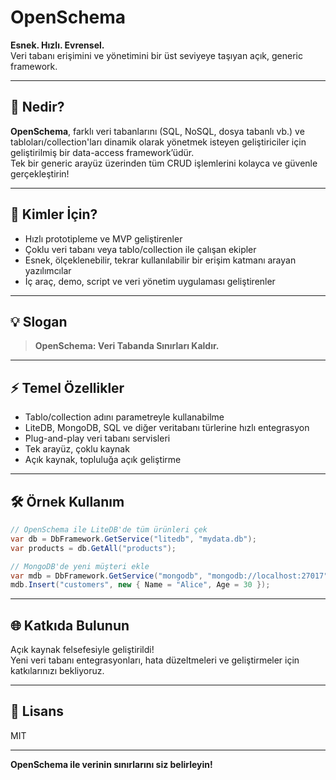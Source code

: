 # OpenSchema

**Esnek. Hızlı. Evrensel.**  
Veri tabanı erişimini ve yönetimini bir üst seviyeye taşıyan açık, generic framework.

---

## 🚀 Nedir?

**OpenSchema**, farklı veri tabanlarını (SQL, NoSQL, dosya tabanlı vb.) ve tabloları/collection'ları dinamik olarak yönetmek isteyen geliştiriciler için geliştirilmiş bir data-access framework’üdür.  
Tek bir generic arayüz üzerinden tüm CRUD işlemlerini kolayca ve güvenle gerçekleştirin!

---

## 🎯 Kimler İçin?

- Hızlı prototipleme ve MVP geliştirenler
- Çoklu veri tabanı veya tablo/collection ile çalışan ekipler
- Esnek, ölçeklenebilir, tekrar kullanılabilir bir erişim katmanı arayan yazılımcılar
- İç araç, demo, script ve veri yönetim uygulaması geliştirenler

---

## 💡 Slogan

> **OpenSchema: Veri Tabanda Sınırları Kaldır.**

---

## ⚡️ Temel Özellikler

- Tablo/collection adını parametreyle kullanabilme
- LiteDB, MongoDB, SQL ve diğer veritabanı türlerine hızlı entegrasyon
- Plug-and-play veri tabanı servisleri
- Tek arayüz, çoklu kaynak
- Açık kaynak, topluluğa açık geliştirme

---

## 🛠️ Örnek Kullanım

```csharp
// OpenSchema ile LiteDB'de tüm ürünleri çek
var db = DbFramework.GetService("litedb", "mydata.db");
var products = db.GetAll("products");

// MongoDB'de yeni müşteri ekle
var mdb = DbFramework.GetService("mongodb", "mongodb://localhost:27017", "mydb");
mdb.Insert("customers", new { Name = "Alice", Age = 30 });
```

---

## 🌐 Katkıda Bulunun

Açık kaynak felsefesiyle geliştirildi!  
Yeni veri tabanı entegrasyonları, hata düzeltmeleri ve geliştirmeler için katkılarınızı bekliyoruz.

---

## 📣 Lisans

MIT

---

**OpenSchema ile verinin sınırlarını siz belirleyin!**